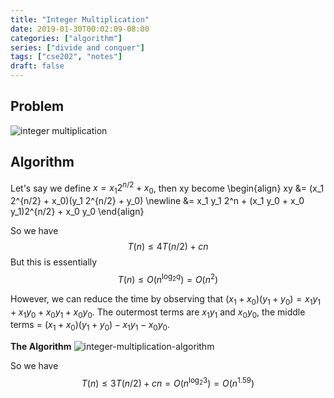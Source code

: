 ```yaml
---
title: "Integer Multiplication"
date: 2019-01-30T00:02:09-08:00
categories: ["algorithm"]
series: ["divide and conquer"]
tags: ["cse202", "notes"]
draft: false
---
```


## Problem
![integer multiplication](/img/cse202/integer-multiplication.png)

## Algorithm

Let's say we define $x = x_1 2^{n/2} + x_0$, then xy become
\begin{align}
 xy &= (x_1 2^{n/2} + x_0)(y_1 2^{n/2} + y_0) \newline
 	&= x_1 y_1 2^n + (x_1 y_0 + x_0 y_1)2^{n/2} + x_0 y_0
\end{align}

So we have
$$T(n) \leq 4T(n/2) + cn$$
But this is essentially
$$T(n) \leq O(n^{\log_2 q}) = O(n^2)$$

However, we can reduce the time by observing that $(x_1 + x_0)(y_1 + y_0) = x_1y_1 + x_1y_0 + x_0y_1 + x_0y_0$. The outermost terms are $x_1y_1$ and $x_0y_0$, the middle terms = $(x_1 + x_0)(y_1 + y_0) - x_1y_1- x_0y_0$.

**The Algorithm**
![integer-multiplication-algorithm](/img/cse202/integer-multiplication-algorithm.png)

So we have
$$T(n) \leq 3T(n/2) + cn = O(n^{\log_2 3}) = O(n^{1.59})$$